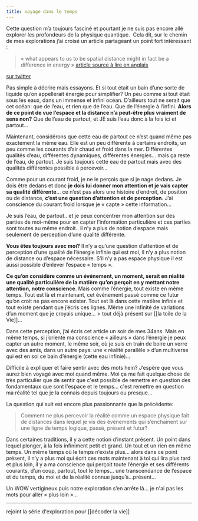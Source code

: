```yaml
---
title: voyage dans le temps
---
```


Cette question m’a toujours fasciné et pourtant je ne suis pas encore allé explorer les profondeurs de la physique quantique. 
Cela dit, sur le chemin de mes explorations j’ai croisé un article partageant un point fort intéressant :

> « what appears to us to be spatial distance might in fact be a difference in energy » [article source à lire en anglais](https://nautil.us/what-is-time-17483/)

[sur twitter](https://twitter.com/slaapme/status/1527028418394595335?s=21&t=TsF2bH4SvFiZLWgmw8-kSQ)

Pas simple à décrire mais essayons. Et si tout était un bain d’une sorte de liquide qu’on appellerait énergie pour simplifier? Un peu comme si tout était sous les eaux, dans un immense et infini océan. D’ailleurs tout ne serait que cet océan: que de l’eau, et rien que de l’eau. Que de l’énergie à l’infini.
**Alors de ce point de vue l’espace et la distance n’a peut-être plus vraiment de sens non?** Que de l’eau de partout, et JE suis l’eau donc à la fois ici et partout…

Maintenant, considérons que cette eau de partout ce n’est quand même pas exactement la même eau. Elle est un peu différente à certains endroits, un peu comme les courants d’air chaud et froid dans la mer. Différentes qualités d’eau, différentes dynamiques, différentes énergies… mais ça reste de l’eau, de partout. Je suis toujours cette eau de partout mais avec des qualités différentes possible à percevoir… 

Comme pour un courant froid, je ne le perçois que si je nage dedans. Je dois être dedans et donc **je dois lui donner mon attention et je vais capter sa qualité différente**… ce n’est pas alors une histoire d’endroit, de position ou de distance, **c’est une question d’attention et de perception**. J’ai conscience du courant froid lorsque je « capte » cette information…

Je suis l’eau, de partout.. et je peux concentrer mon attention sur des parties de moi-même pour en capter l’information particulière et ces parties sont toutes au même endroit.. il n’y a plus de notion d’espace mais  seulement de perception d’une qualité différente. 

**Vous êtes toujours avec moi?** Il n’y a qu’une question d’attention et de perception d’une qualité de l’énergie infinie qui est moi, il n’y a plus notion de distance ou d’espace nécessaire. S’il n’y a pas espace physique il est aussi possible d’enlever l’espace « temps ».

**Ce qu’on considère comme un événement, un moment, serait en réalité une qualité particulière de la matière qu’on perçoit en y mettant notre attention, notre conscience**. Mais comme l’énergie, tout existe en même temps. Tout est là et maintenant, cet événement passé comme ce futur qu’on croit ne pas encore exister. Tout est là dans cette matière infinie et tout existe pendant que j’écris ces lignes. Même une infinité de variations d’un moment que je croyais unique… > tout déjà présent sur [[la toile de la Vie]]...

Dans cette perception, j’ai écris cet article un soir de mes 34ans. Mais en même temps, si j’oriente ma conscience « ailleurs » dans l’énergie je peux capter un autre moment, le même soir, où je suis en train de boire un verre avec des amis, dans un autre pays: une « réalité parallèle » d’un multiverse qui est en soi ce bain d’énergie (cette eau infinie)…

Difficile à expliquer et faire sentir avec des mots hein? J’espère que vous aurez bien voyagé avec moi quand même. Moi ça me fait quelque chose de très particulier que de sentir que c'est possible de remettre en question des fondamentaux que sont l'espace et le temps... c'est remettre en question ma réalité tel que je la connais depuis toujours ou presque...

La question qui suit est encore plus passionnante que la précédente:
>Comment ne plus percevoir la réalité comme un espace physique fait de distances dans lequel je vis des évènements qui s’enchaînent sur une ligne de temps logique, passé, présent et futur? 


Dans certaines traditions, il y a cette notion d’instant présent. Un point dans lequel plonger, à la fois infiniment petit et grand. Un tout et un rien en même temps. Un même temps où le temps n’existe plus… alors dans ce point présent, il n’y a plus moi qui écrit ces mots maintenant à toi qui lira plus tard et plus loin, il y a ma conscience qui perçoit toute l’énergie et ses différents courants, d’un coup, partout, tout le temps… une transcendance de l’espace et du temps, du moi et de la réalité connue jusqu’à…présent...


Un WOW vertigineux puis notre exploration s’en arrête là… je n'ai pas les mots pour aller « plus loin »…

---
rejoint la série d'exploration pour [[décoder la vie]]
